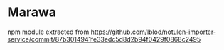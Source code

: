 # Marawa
npm module extracted from https://github.com/lblod/notulen-importer-service/commit/87b3014941fe33edc5d8d2b94f0429f0868c2495
